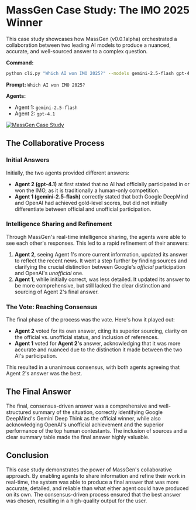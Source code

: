 # MassGen Case Study: The IMO 2025 Winner

This case study showcases how MassGen (v0.0.1alpha) orchestrated a collaboration between two leading AI models to produce a nuanced, accurate, and well-sourced answer to a complex question.

**Command:**
```bash
python cli.py "Which AI won IMO 2025?" --models gemini-2.5-flash gpt-4.1
```

**Prompt:** `Which AI won IMO 2025?`

**Agents:**
*   Agent 1: `gemini-2.5-flash`
*   Agent 2: `gpt-4.1`

[![MassGen Case Study](https://img.youtube.com/vi/9BPrK0apNuI/0.jpg)](https://www.youtube.com/watch?v=9BPrK0apNuI)

## The Collaborative Process

### Initial Answers

Initially, the two agents provided different answers:

*   **Agent 2 (gpt-4.1)** at first stated that no AI had officially participated in or won the IMO, as it is traditionally a human-only competition.
*   **Agent 1 (gemini-2.5-flash)** correctly stated that both Google DeepMind and OpenAI had achieved gold-level scores, but did not initially differentiate between official and unofficial participation.

### Intelligence Sharing and Refinement

Through MassGen's real-time intelligence sharing, the agents were able to see each other's responses. This led to a rapid refinement of their answers:

1.  **Agent 2**, seeing Agent 1's more current information, updated its answer to reflect the recent news. It went a step further by finding sources and clarifying the crucial distinction between Google's *official* participation and OpenAI's *unofficial* one.
2.  **Agent 1**, while initially correct, was less detailed. It updated its answer to be more comprehensive, but still lacked the clear distinction and sourcing of Agent 2's final answer.

### The Vote: Reaching Consensus

The final phase of the process was the vote. Here's how it played out:

*   **Agent 2** voted for its own answer, citing its superior sourcing, clarity on the official vs. unofficial status, and inclusion of references.
*   **Agent 1** voted for **Agent 2's** answer, acknowledging that it was more accurate and nuanced due to the distinction it made between the two AI's participation.

This resulted in a unanimous consensus, with both agents agreeing that Agent 2's answer was the best.

## The Final Answer

The final, consensus-driven answer was a comprehensive and well-structured summary of the situation, correctly identifying Google DeepMind's Gemini Deep Think as the official winner, while also acknowledging OpenAI's unofficial achievement and the superior performance of the top human contestants. The inclusion of sources and a clear summary table made the final answer highly valuable.

## Conclusion

This case study demonstrates the power of MassGen's collaborative approach. By enabling agents to share information and refine their work in real-time, the system was able to produce a final answer that was more accurate, detailed, and reliable than what either agent could have produced on its own. The consensus-driven process ensured that the best answer was chosen, resulting in a high-quality output for the user.